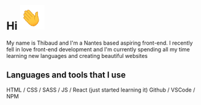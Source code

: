 # Hi ![](waving_hand.gif)  
My name is Thibaud and I'm a Nantes based aspiring front-end. I recently fell in love front-end development and I'm currently spending all my time learning new languages and creating beautiful websites  
## Languages and tools that I use
HTML / CSS / SASS / JS / React (just started learning it)
Github / VSCode / NPM
